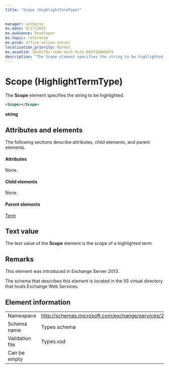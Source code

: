 ```yaml
---
title: "Scope (HighlightTermType)"
 
 
manager: sethgros
ms.date: 9/17/2015
ms.audience: Developer
ms.topic: reference
ms.prod: office-online-server
localization_priority: Normal
ms.assetid: 3b16170c-cb46-4ac5-9ce1-884f1b00b974
description: "The Scope element specifies the string to be highlighted."
---
```


# Scope (HighlightTermType)

The **Scope** element specifies the string to be highlighted. 
  
```XML
<Scope></Scope>
```

 **string**
## Attributes and elements

The following sections describe attributes, child elements, and parent elements.
  
#### Attributes

None.
  
#### Child elements

None.
  
#### Parent elements

[Term](term.md)
  
## Text value

The text value of the **Scope** element is the scope of a highlighted term. 
  
## Remarks

This element was introduced in Exchange Server 2013.
  
The schema that describes this element is located in the IIS virtual directory that hosts Exchange Web Services.
  
## Element information

|||
|:-----|:-----|
|Namespace  <br/> |http://schemas.microsoft.com/exchange/services/2006/types  <br/> |
|Schema name  <br/> |Types schema  <br/> |
|Validation file  <br/> |Types.xsd  <br/> |
|Can be empty  <br/> ||
   

